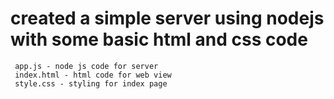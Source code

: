 
#  created a simple server using nodejs with some basic html and css code


     app.js - node js code for server
     index.html - html code for web view
     style.css - styling for index page 
